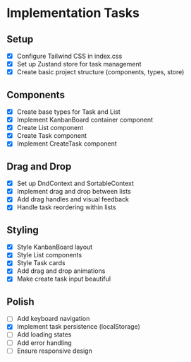 # Implementation Tasks

## Setup
- [x] Configure Tailwind CSS in index.css
- [x] Set up Zustand store for task management
- [x] Create basic project structure (components, types, store)

## Components
- [x] Create base types for Task and List
- [x] Implement KanbanBoard container component
- [x] Create List component
- [x] Create Task component
- [x] Implement CreateTask component

## Drag and Drop
- [x] Set up DndContext and SortableContext
- [x] Implement drag and drop between lists
- [x] Add drag handles and visual feedback
- [x] Handle task reordering within lists

## Styling
- [x] Style KanbanBoard layout
- [x] Style List components
- [x] Style Task cards
- [x] Add drag and drop animations
- [x] Make create task input beautiful

## Polish
- [ ] Add keyboard navigation
- [x] Implement task persistence (localStorage)
- [ ] Add loading states
- [ ] Add error handling
- [ ] Ensure responsive design

